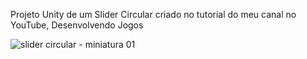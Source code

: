 Projeto Unity de um Slider Circular criado no tutorial do meu canal no YouTube, Desenvolvendo Jogos


![slider circular - miniatura 01](https://github.com/user-attachments/assets/69c1be94-e680-4103-a45d-c227b5e8075c)
